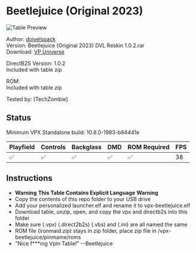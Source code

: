 # Beetlejuice (Original 2023)

![Table Preview](https://vpuniverse.com/screenshots/monthly_2023_11/BeetlejuiceDT.png.a0b5e5a6fa02405ba7fbfdf08a1acc58.png)

Author: [doivelspack](https://vpuniverse.com/profile/9648-doivelspack/)  
Version: Beetlejuice (Original 2023) DVL Reskin 1.0.2.rar  
Download: [VP Universe](https://vpuniverse.com/files/file/16562-beetlejuice-original-2023-dvl-reskin/)

DirectB2S
Version: 1.0.2  
Included with table zip

ROM:  
Included with table zip

Tested by:
[TechZombie]

## Status 

Minimum VPX Standalone build: 10.8.0-1983-b84441e

| Playfield | Controls | Backglass | DMD | ROM Required | FPS | 
|-----------|----------|-----------|-----|--------------|-----|
| :white_check_mark: | :white_check_mark: | :white_check_mark: | :white_check_mark: | :white_check_mark: | 38 |

## Instructions

- **Warning**   **This Table Contains Explicit Language**   **Warning**
- Copy the contents of this repo folder to your USB drive
- Add your personalized launcher.elf and rename it to vpx-beetlejuice.elf
- Download table, unzip, open, and copy the vpx and directb2s into this folder
- Make sure (.vpx) (.direct2b2s) (.vbs) and (.ini) are all named the same
- ROM file (ironmaid.zip) stays in zip folder, place zip file in /vpx-beetlejuice/pinmame/roms
- "Nice f***ing Vpin Table!" --Beetlejuice
